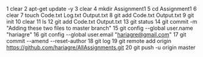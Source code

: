 1  clear
    2  apt-get update -y
    3  clear
    4  mkdir Assignment1
    5  cd Assignment1
    6  clear
    7  touch Code.txt Log.txt Output.txt
    8  git add Code.txt Output.txt
    9  git init
   10  clear
   11  ls
   12  git add Code.txt Output.txt
   13  git status
   14  git commit -m "Adding these two files to master branch"
   15  git config --global user.name "hariagre"
   16  git config --global user.email "hariagre@gmail.com"
   17  git commit --amend --reset-author
   18  git log
   19  git remote add origin https://github.com/hariagre/AllAssignments.git
   20  git push -u origin master
